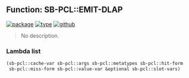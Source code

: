 ## Function: SB-PCL::EMIT-DLAP
[![package](https://img.shields.io/badge/Package-SB--PCL-5f9ea0.svg?style=social&colorA=999999)](../) [![type](https://img.shields.io/badge/Type-Function-5f9ea0.svg?style=social&colorA=999999)](../#function) [![github](https://img.shields.io/badge/GitHub-View_the_source-5f9ea0.svg?style=social&colorA=999999&logo=github)](https://github.com/sbcl/sbcl/blob/master/src/pcl/dlisp.lisp/) 

> No description.

### Lambda list
```cl
(sb-pcl::cache-var sb-pcl::args sb-pcl::metatypes sb-pcl::hit-form
 sb-pcl::miss-form sb-pcl::value-var &optional sb-pcl::slot-vars)
```

